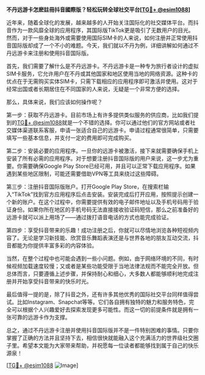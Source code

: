 **不丹远游卡怎麽註冊抖音國際版？轻松玩转全球社交平台[[TG💪+ @esim1088](https://t.me/s/esim1088)]**

近年来，随着全球化的发展，越来越多的人开始关注国际化的社交媒体平台。而抖音作为一款风靡全球的应用程序，其国际版TikTok更是吸引了无数用户的目光。然而，对于一些身处海外或需要使用国际SIM卡的人来说，如何注册并正常使用抖音国际版却成了一个不小的难题。今天，我们就以不丹为例，详细讲解如何通过不丹远游卡来注册和使用抖音国际版。

首先，我们需要了解什么是不丹远游卡。不丹远游卡是一种专为旅行者设计的虚拟SIM卡服务，它允许用户在不丹或其他国家和地区使用当地的网络资源。这种卡的优点在于无需购买实体SIM卡，只需下载相应的应用程序即可激活并使用。这对于经常出国或者长期居住在不同国家的人来说，无疑是一个非常方便的选择。

那么，具体来说，我们应该如何操作呢？

第一步：获取不丹远游卡。目前市场上有许多提供类似服务的供应商，比如我们提到的[TG💪+ @esim1088](https://t.me/s/esim1088)就是一个不错的选择。你可以通过他们的官方网站或者社交媒体渠道联系客服，申请一张适合自己的远游卡。申请过程通常很简单，只需要填写一些基本信息，并支付一定的费用即可完成购买。

第二步：安装必要的应用程序。一旦你的远游卡被激活，接下来就需要确保手机上安装了所有必需的应用程序。对于想要注册抖音国际版的用户来说，这一步尤为重要。你需要确保Google Play Store已经可用，并且可以正常下载应用程序。如果遇到某些地区限制，可能还需要借助VPN等工具来绕过这些障碍。

第三步：注册抖音国际版账户。打开Google Play Store，在搜索栏输入“TikTok”找到官方应用程序后点击安装。安装完成后打开应用，按照提示创建一个新的账户。在这个过程中，你需要提供有效的电子邮件地址以及手机号码用于验证身份。如果你所在地区的手机号码无法直接接收验证码短信，那么之前准备好的远游卡就可以派上用场了——通过拨打语音电话的方式也能完成验证。

第四步：享受抖音带来的乐趣！成功注册之后，你就可以尽情地浏览各种短视频内容了。无论是学习新技能、欣赏音乐舞蹈表演还是与世界各地的朋友互动交流，抖音都能为你提供丰富多彩的内容体验。

当然，在整个过程中也可能会遇到一些小问题。例如，由于网络环境的不同，有时候视频加载速度较慢；又或者是某些功能受限于当地法律法规而不能完全开放。但总体而言，只要遵循上述步骤，并保持耐心和细心，大多数人都能够顺利地完成注册并开始享受抖音带来的快乐时光。

最后值得一提的是，除了抖音之外，还有许多其他优秀的国际社交平台同样值得尝试。比如Instagram、Snapchat等等。它们各自拥有独特的魅力和服务特色，完全可以根据个人兴趣爱好去探索发现更多可能性。而这一切的前提条件就是拥有一张可靠的远游卡作为支撑。

总之，通过不丹远游卡注册并使用抖音国际版并不是一件特别困难的事情。只要你掌握了正确的方法并且坚持下去，相信很快就能融入这个充满活力的世界级社交圈子里。希望本文能为大家带来帮助，并祝愿每一位读者都能够找到属于自己的快乐源泉！

[[TG💪+ @esim1088](https://t.me/s/esim1088) ![Image](https://i.postimg.cc/4NQfJmqS/Snipaste-2025-05-13-00-14-12.png)]